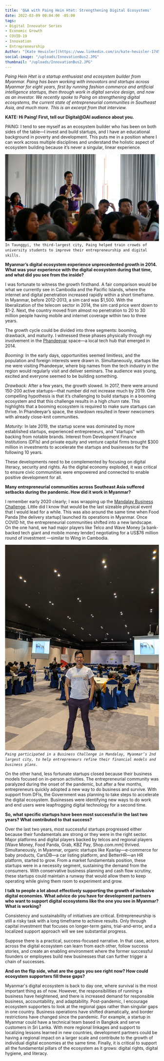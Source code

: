 ```yaml
---
title: 'Q&A with Paing Hein Htet: Strengthening Digital Ecosystems'
date: 2022-03-09 00:04:00 -05:00
tags:
- Digital Innovator Series
- Economic Growth
- COVID-19
- Innovation
- Entrepreneurship
Author: "[Kate Heuisler](https://www.linkedin.com/in/kate-heuisler-1745326/?originalSubdomain=kh)"
social-image: "/uploads/InnovationBus2.JPG"
thumbnail: "/uploads/InnovationBus2.JPG"
---
```


*Paing Hein Htet is a startup enthusiast and ecosystem builder from Myanmar. Paing has been working with innovators and startups across Myanmar for eight years, first by running fashion commerce and artificial intelligence startups, then through work in digital service design, and now as an investor. We recently spoke to Paing on strengthening digital ecosystems, the current state of entrepreneurial communities in Southeast Asia, and much more. This is an excerpt from that interview.*

<!--more-->

**KATE: Hi Paing! First, tell our Digital@DAI audience about you.**

PAING: I tend to see myself as an ecosystem builder who has been on both sides of the table—I invest and build startups, and I have an educational background in poverty and development. This puts me in a position where I can work across multiple disciplines and understand the holistic aspect of ecosystem building because it’s never a singular, linear experience.

![InnovationBus2.JPG](/uploads/InnovationBus2.JPG)`In Taunggyi, the third-largest city, Paing helped train crowds of university students to improve their entrepreneurship and digital skills.`

**Myanmar’s digital ecosystem experience unprecedented growth in 2014. What was your experience with the digital ecosystem during that time, and what did you see from the inside?**

I was fortunate to witness the growth firsthand. A fair comparison would be what we currently see in Cambodia and the Pacific Islands, where the internet and digital penetration increased rapidly within a short timeframe. In Myanmar, before 2012-2013, a sim card was $1,500. With the liberalization of the telecom sector in 2014, the sim card price went down to $1-2. Next, the country moved from almost no penetration to 20 to 30 million people having mobile and internet coverage within two to three years.

The growth cycle could be divided into three segments: booming, drawback, and maturity. I witnessed these phases physically through my involvement in the [Phandeeyar](https://en.wikipedia.org/wiki/Phandeeyar) space—a local tech hub that emerged in 2014.

*Booming:* In the early days, opportunities seemed limitless, and the population and foreign interests were drawn in. Simultaneously, startups like me were visiting Phandeeyar, where big names from the tech industry in the region would regularly visit and deliver seminars. The audience was young, excited and everyone seemed to be building something.

*Drawback:* After a few years, the growth slowed. In 2017, there were around 150-200 active startups—that number did not increase much by 2019. One compelling hypothesis is that it’s challenging to build startups in a booming ecosystem and that this challenge results in a high *churn* rate. This highlights that a booming ecosystem is required to make sure startups can thrive. In Phandeeyar’s space, the slowdown resulted in fewer newcomers with already close-knit communities.

*Maturity:* In late 2019, the startup scene was dominated by more established startups, experienced entrepreneurs, and "startups" with backing from notable brands. Interest from Development Finance Institutions (DFIs) and private equity and venture capital firms brought $300 million in investments to accelerate the startups and businesses for the following 10 years.

These developments need to be complemented by focusing on digital literacy, security and rights. As the digital economy exploded, it was critical to ensure civic communities were empowered and connected to enable positive development for all.

**Many entrepreneurial communities across Southeast Asia suffered setbacks during the pandemic. How did it work in Myanmar?**

I remember early 2020 clearly; I was wrapping up the [Mandalay Business Challenge](https://mpevca.org/phandeeyar-hosted-mandalay-business-challenge-2020-in-mandalay/). Little did I know that would be the last sizeable physical event that I would lead for a while. This was also around the same time when Food Panda \[the delivery startup\] launched its operations in Myanmar. Once COVID hit, the entrepreneurial communities shifted into a new landscape. On the one hand, we had major players like Telco and Wave Money \[a bank-backed tech giant and mobile money lender\] negotiating for a US$76 million round of investment —similar to Wing in Cambodia.

![BusinessChallenge.jpg](/uploads/BusinessChallenge.jpg)
*`Paing participated in a Business Challenge in Mandalay, Myanmar’s 2nd largest city, to help entrepreneurs refine their financial models and business plans.`*

On the other hand, less fortunate startups closed because their business models focused on in-person activities. The entrepreneurial community was paralyzed during the onset of the pandemic, but after a few months, entrepreneurs quickly adopted a new way to do business and survive. With support from DFIs, the Government was planning to take steps to accelerate the digital ecosystem. Businesses were identifying new ways to do work and end users were leapfrogging digital technology for a second time.

**So, what specific startups have been most successful in the last two years? What contributed to that success?**

Over the last two years, most successful startups progressed either because their fundamentals are strong or they were in the right sector. Major platforms and digital players backed by telcos and regional players \[Wave Money, Food Panda, Grab, KBZ Pay, Shop.com.mm\] thrived. Simultaneously, in Myanmar, organic startups like Kyarlay—e-commerce for baby products, CarsDB—a car listing platform, and BetterHR—an HR platform, started to grow. From a market fundamentals position, these startups were in a necessity segment, sustaining the demand from the consumers. With conservative business planning and cash flow scrutiny, these startups could maintain a runway that would allow them to keep operating while giving them room to experiment and grow.

**I talk to people a lot about effectively supporting the growth of inclusive digital economies. What advice do you have for development partners who want to support digital ecosystems like the one you see in Myanmar? What is working?**

Consistency and sustainability of initiatives are critical. Entrepreneurship is still a risky task with a long timeframe to achieve results. Only through capital investment that focuses on longer-term gains, trial-and-error, and a localized support approach will we see substantial progress.

Suppose there is a practical, success-focused narrative. In that case, actors across the digital ecosystem can learn from each other, follow success stories, and create an enabling environment where the former successful founders or employees build new businesses that can further trigger a chain of successes.

**And on the flip side, what are the gaps you see right now? How could ecosystem supporters fill these gaps?**

Myanmar's digital ecosystem is back to day one, where survival is the most important thing as of now. However, the responsibilities of running a business have heightened, and there is increased demand for responsible business, accountability, and adaptability. Post-pandemic, I encourage ecosystem supporters to look at the regional gaps rather than singular gaps in one country. Business operations have shifted dramatically, and border restrictions have changed since the pandemic. For example, a startup in Myanmar could have a technical team based in Bangkok and serve customers in Sri Lanka. With more regional linkages and support to localizing lessons learned in new countries, development partners could be having a regional impact on a larger scale and contribute to the growth of individual digital economies at the same time. Finally, it is critical to support all the fundamental pillars of the ecosystem as it grows: digital rights, digital hygiene, and literacy.